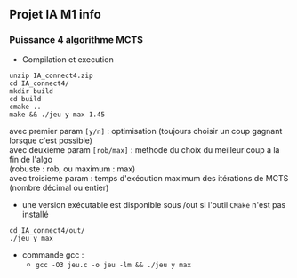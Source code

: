 ## Projet IA M1 info
### Puissance 4 algorithme MCTS

* Compilation et execution
~~~
unzip IA_connect4.zip
cd IA_connect4/
mkdir build
cd build
cmake ..
make && ./jeu y max 1.45
~~~
avec premier param ```[y/n]``` : optimisation (toujours choisir un coup gagnant lorsque c'est possible)
<br>avec deuxieme param ```[rob/max]``` : methode du choix du meilleur coup a la fin de l'algo<br> (robuste : rob, ou maximum : max)<br>avec troisieme param : temps d'exécution maximum des itérations de MCTS (nombre décimal ou entier)

* une version exécutable est disponible sous /out si l'outil ```CMake``` n'est pas installé
~~~
cd IA_connect4/out/
./jeu y max
~~~
* commande gcc :
    * ```gcc -O3 jeu.c -o jeu -lm && ./jeu y max```  
